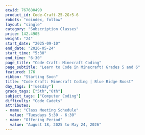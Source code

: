 ```yaml
---
ecwid: 767680490
product_id: Code-Craft-25-2Gr5-6
robots: "noindex, follow"
layout: "single"
category: "Subscription Classes"
price: 142.4905
weight: "24"
start_date: "2025-09-10"
end_date: "2026-05-24"
start_time: "5:30"
end_time: "6:30"
page_title: "Code Craft: Minecraft Coding"
page_subtitle: "Learn to Code in Minecraft! Grades 5 and 6"
featured: 176
ribbon: "Starting Soon"
title: "Code Craft: Minecraft Coding | Blue Ridge Boost"
day_tags: ["Tuesday"]
grade_tags: ["5th","6th"]
subject_tags: ["Computer Coding"]
difficulty: "Code Cadets"
attributes:
- name: "Class Meeting Schedule"
  value: "Tuesdays 5:30 - 6:30"
- name: "Offering Period"
  value: "August 18, 2025 to May 24, 2026"
---
```

